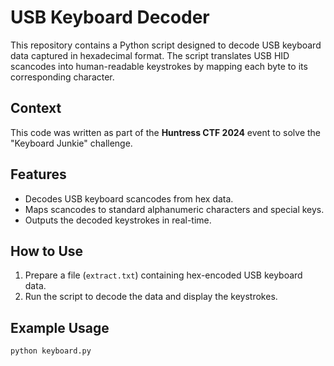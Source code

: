 # USB Keyboard Decoder

This repository contains a Python script designed to decode USB keyboard data captured in hexadecimal format. The script translates USB HID scancodes into human-readable keystrokes by mapping each byte to its corresponding character.

## Context
This code was written as part of the **Huntress CTF 2024** event to solve the "Keyboard Junkie" challenge.

## Features
- Decodes USB keyboard scancodes from hex data.
- Maps scancodes to standard alphanumeric characters and special keys.
- Outputs the decoded keystrokes in real-time.

## How to Use
1. Prepare a file (`extract.txt`) containing hex-encoded USB keyboard data.
2. Run the script to decode the data and display the keystrokes.

## Example Usage
```bash
python keyboard.py
